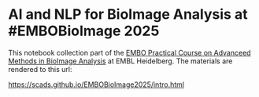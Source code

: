 # AI and NLP for BioImage Analysis at #EMBOBioImage 2025

This notebook collection part of the [EMBO Practical Course on Advanceed Methods in BioImage Analysis](https://www.embl.org/about/info/course-and-conference-office/events/bia25-01) at EMBL Heidelberg. The materials are rendered to this url:

https://scads.github.io/EMBOBioImage2025/intro.html

